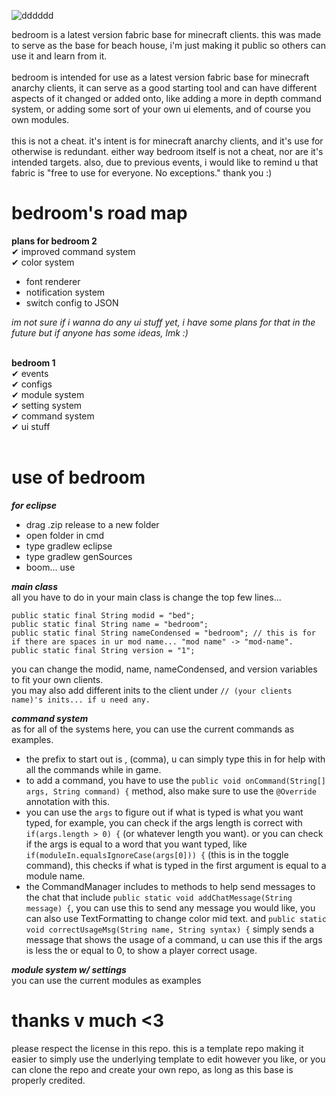 ![dddddd](https://user-images.githubusercontent.com/69589624/109410126-1623c480-7966-11eb-9bd4-56984a88a6aa.PNG)
                                                                 
bedroom is a latest version fabric base for minecraft clients. this was made to serve as the base for beach house, i'm just making it public so others can use it and learn from it.<br>
<br>
bedroom is intended for use as a latest version fabric base for minecraft anarchy clients, it can serve as a good starting tool and can have different aspects of it changed or added onto, like adding a more in depth command system, or adding some sort of your own ui elements, and of course you own modules.
<br>
<br> this is not a cheat. it's intent is for minecraft anarchy clients, and it's use for otherwise is redundant. either way bedroom itself is not a cheat, nor are it's intended targets. also, due to previous events, i would like to remind u that fabric is "free to use for everyone. No exceptions." thank you :)
<br>
# bedroom's road map
**plans for bedroom 2** <br>
✔ improved command system <br>
✔ color system <br>
- font renderer <br>
- notification system <br>
- switch config to JSON <br>

*im not sure if i wanna do any ui stuff yet, i have some plans for that in the future but if anyone has some ideas, lmk :)* <br>
<br>

**bedroom 1** <br>
✔ events <br>
✔ configs <br>
✔ module system <br>
✔ setting system <br>
✔ command system <br>
✔ ui stuff <br>
<br>
# use of bedroom
***for eclipse*** <br>
- drag .zip release to a new folder
- open folder in cmd
- type gradlew eclipse
- type gradlew genSources
- boom... use

***main class*** <br>
all you have to do in your main class is change the top few lines...
```
public static final String modid = "bed";
public static final String name = "bedroom";
public static final String nameCondensed = "bedroom"; // this is for if there are spaces in ur mod name... "mod name" -> "mod-name".
public static final String version = "1";
  ```
you can change the modid, name, nameCondensed, and version variables to fit your own clients. <br>
you may also add different inits to the client under `// (your clients name)'s inits... if u need any.` <br>

***command system*** <br>
as for all of the systems here, you can use the current commands as examples. <br>
- the prefix to start out is , (comma), u can simply type this in for help with all the commands while in game. <br>
- to add a command, you have to use the `public void onCommand(String[] args, String command) {` method, also make sure to use the `@Override` annotation with this.
- you can use the `args` to figure out if what is typed is what you want typed, for example, you can check if the args length is correct with `if(args.length > 0) {` (or whatever length you want). or you can check if the args is equal to a word that you want typed, like `if(moduleIn.equalsIgnoreCase(args[0])) {` (this is in the toggle command), this checks if what is typed in the first argument is equal to a module name.
- the CommandManager includes to methods to help send messages to the chat that include `public static void addChatMessage(String message) {`, you can use this to send any message you would like, you can also use TextFormatting to change color mid text. and `public static void correctUsageMsg(String name, String syntax) {` simply sends a message that shows the usage of a command, u can use this if the args is less the or equal to 0, to show a player correct usage.

***module system w/ settings*** <br>
you can use the current modules as examples <br>

# thanks v much <3
please respect the license in this repo. this is a template repo making it easier to simply use the underlying template to edit however you like, or you can clone the repo and create your own repo, as long as this base is properly credited. 
